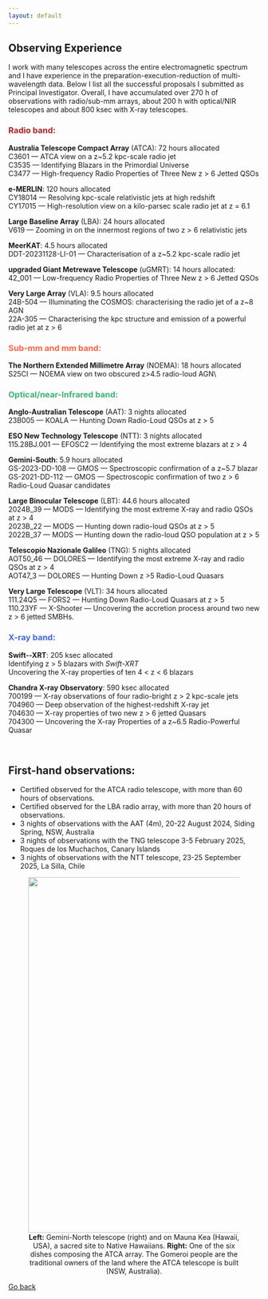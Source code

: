 ```yaml
---
layout: default
---
```


<!--## <span style="color:#FF6347">Observ</span><span style="color:#3CB371">ing Exp</span><span style="color:#4169E1">erience </span> -->
## Observing Experience

I work with many telescopes across the entire electromagnetic spectrum and I have experience in the preparation-execution-reduction of multi-wavelength data. 
Below I list all the successful proposals I submitted as Principal Investigator.
Overall, I have accumulated over 270 h of observations with radio/sub-mm arrays, about 200 h with optical/NIR telescopes and about 800 ksec with X-ray telescopes. 

### <span style="color:#B22222">Radio band: </span>

**Australia Telescope Compact Array** (ATCA): 72 hours allocated\
C3601 — ATCA view on a z~5.2 kpc-scale radio jet\
C3535 — Identifying Blazars in the Primordial Universe\
C3477 — High-frequency Radio Properties of Three New z > 6 Jetted QSOs

**e-MERLIN**: 120 hours allocated\
CY18014 — Resolving kpc-scale relativistic jets at high redshift\
CY17015 — High-resolution view on a kilo-parsec scale radio jet at z = 6.1

**Large Baseline Array** (LBA): 24 hours allocated\
V619 — Zooming in on the innermost regions of two z > 6 relativistic jets

**MeerKAT**: 4.5 hours allocated\
DDT-20231128-LI-01 — Characterisation of a z~5.2 kpc-scale radio jet

**upgraded Giant Metrewave Telescope** (uGMRT): 14 hours allocated:\
 42_001 — Low-frequency Radio Properties of Three New z > 6 Jetted QSOs

**Very Large Array** (VLA): 9.5 hours allocated\
24B-504 — Illuminating the COSMOS: characterising the radio jet of a z~8 AGN\
22A-305 — Characterising the kpc structure and emission of a powerful radio jet at z > 6


### <span style="color:#FF6347">Sub-mm and mm band: </span>

**The Northern Extended Millimetre Array** (NOEMA): 18 hours allocated\
S25CI — NOEMA view on two obscured z>4.5 radio-loud AGN\

### <span style="color:#3CB371">Optical/near-Infrared band: </span>

**Anglo-Australian Telescope** (AAT): 3 nights allocated\
23B005 — KOALA — Hunting Down Radio-Loud QSOs at z > 5

**ESO New Technology Telescope** (NTT): 3 nights allocated\
115.28BJ.001 — EFOSC2 — Identifying the most extreme blazars at z > 4

**Gemini-South**: 5.9 hours allocated\
GS-2023-DD-108 — GMOS — Spectroscopic confirmation of a z~5.7 blazar\
GS-2021-DD-112 — GMOS — Spectroscopic confirmation of two z > 6 Radio-Loud Quasar candidates

**Large Binocular Telescope** (LBT): 44.6 hours allocated\
2024B\_39 — MODS — Identifying the most extreme X-ray and radio QSOs at z > 4\
2023B\_22  — MODS — Hunting down radio-loud QSOs at z > 5 \
2022B\_37 — MODS — Hunting down the radio-loud QSO population at z > 5

**Telescopio Nazionale Galileo** (TNG): 5 nights allocated\
AOT50\_46 — DOLORES — Identifying the most extreme X-ray and radio QSOs at z > 4\
AOT47\_3 — DOLORES — Hunting Down z >5  Radio-Loud Quasars

**Very Large Telescope** (VLT): 34 hours allocated\
111.24Q5 — FORS2 — Hunting Down Radio-Loud Quasars at z > 5\
110.23YF — X-Shooter — Uncovering the accretion process around two new z > 6 jetted SMBHs.



### <span style="color:#4169E1">X-ray band: </span>

**Swift--XRT**: 205 ksec allocated\
Identifying z > 5 blazars with _Swift-XRT_\
Uncovering the X-ray properties of ten 4 < z < 6 blazars

**Chandra X-ray Observatory**: 590 ksec allocated\
700199 — X-ray observations of four radio-bright z > 2 kpc-scale jets\
704960 — Deep observation of the highest-redshift X-ray jet\
704630 — X-ray properties of two new z > 6 jetted Quasars\
704300 — Uncovering the X-ray Properties of a z~6.5 Radio-Powerful Quasar


&nbsp;

## First-hand observations:
- Certified observed for the ATCA radio telescope, with more than 60 hours of observations.
- Certified observed for the LBA radio array, with more than 20 hours of observations.
- 3 nights of observations with the AAT (4m),  20-22 August 2024, Siding Spring, NSW, Australia
- 3 nights of observations with the TNG telescope 3-5 February 2025, Roques de los Muchachos, Canary Islands
- 3 nights of observations with the NTT telescope, 23-25 September 2025, La Silla, Chile


<figure style="text-align: center;">
  <img src="images/io_telescopes.png"  width="712"/>
  <figcaption> 
<strong>Left:</strong> Gemini-North telescope (right) and on Mauna Kea (Hawaii, USA), a sacred site to Native Hawaiians.
<strong>Right:</strong> One of the six dishes composing the ATCA array. The Gomeroi people are the traditional owners of the land where the ATCA telescope is built (NSW, Australia).
 </figcaption>
</figure>

[Go back](./)
